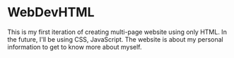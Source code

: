 # WebDevHTML
This is my first iteration of creating multi-page website using only HTML. In the future, I'll be using CSS, JavaScript. The website is about my personal information to get to know more about myself.
